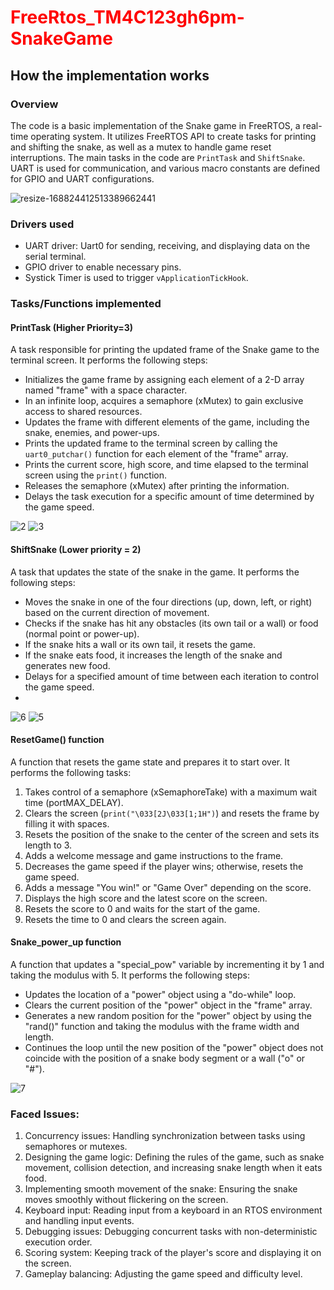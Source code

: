 # <span style="color: red;">FreeRtos_TM4C123gh6pm-SnakeGame</span>
## How the implementation works

### Overview
The code is a basic implementation of the Snake game in FreeRTOS, a real-time operating system. It utilizes FreeRTOS API to create tasks for printing and shifting the snake, as well as a mutex to handle game reset interruptions. The main tasks in the code are `PrintTask` and `ShiftSnake`. UART is used for communication, and various macro constants are defined for GPIO and UART configurations.


![resize-168824412513389662441](https://github.com/Chady00/FreeRtos_TM4C123gh6pm-SnakeGame/assets/84717550/c16e7ae2-a8e6-46ae-bc4a-ac0cf32f0e99)



### Drivers used
- UART driver: Uart0 for sending, receiving, and displaying data on the serial terminal.
- GPIO driver to enable necessary pins.
- Systick Timer is used to trigger `vApplicationTickHook`.

### Tasks/Functions implemented
#### PrintTask (Higher Priority=3)
A task responsible for printing the updated frame of the Snake game to the terminal screen. It performs the following steps:
- Initializes the game frame by assigning each element of a 2-D array named "frame" with a space character.
- In an infinite loop, acquires a semaphore (xMutex) to gain exclusive access to shared resources.
- Updates the frame with different elements of the game, including the snake, enemies, and power-ups.
- Prints the updated frame to the terminal screen by calling the `uart0_putchar()` function for each element of the "frame" array.
- Prints the current score, high score, and time elapsed to the terminal screen using the `print()` function.
- Releases the semaphore (xMutex) after printing the information.
- Delays the task execution for a specific amount of time determined by the game speed.

![2](https://github.com/Chady00/FreeRtos_TM4C123gh6pm-SnakeGame/assets/84717550/e068ac90-04ce-434b-94c9-2227f25df76d)
![3](https://github.com/Chady00/FreeRtos_TM4C123gh6pm-SnakeGame/assets/84717550/094e084a-707d-4b05-b6d3-300669959cd6)


#### ShiftSnake (Lower priority = 2)
A task that updates the state of the snake in the game. It performs the following steps:
- Moves the snake in one of the four directions (up, down, left, or right) based on the current direction of movement.
- Checks if the snake has hit any obstacles (its own tail or a wall) or food (normal point or power-up).
- If the snake hits a wall or its own tail, it resets the game.
- If the snake eats food, it increases the length of the snake and generates new food.
- Delays for a specified amount of time between each iteration to control the game speed.
- 
![6](https://github.com/Chady00/FreeRtos_TM4C123gh6pm-SnakeGame/assets/84717550/ba23d083-92c7-4df6-88a6-ec9f9a0e0403)
![5](https://github.com/Chady00/FreeRtos_TM4C123gh6pm-SnakeGame/assets/84717550/cdf5ad0d-f228-4321-bd14-b61263d2ab41)


#### ResetGame() function
A function that resets the game state and prepares it to start over. It performs the following tasks:
1. Takes control of a semaphore (xSemaphoreTake) with a maximum wait time (portMAX_DELAY).
2. Clears the screen (`print("\033[2J\033[1;1H")`) and resets the frame by filling it with spaces.
3. Resets the position of the snake to the center of the screen and sets its length to 3.
4. Adds a welcome message and game instructions to the frame.
5. Decreases the game speed if the player wins; otherwise, resets the game speed.
6. Adds a message "You win!" or "Game Over" depending on the score.
7. Displays the high score and the latest score on the screen.
8. Resets the score to 0 and waits for the start of the game.
9. Resets the time to 0 and clears the screen again.


#### Snake_power_up function
A function that updates a "special_pow" variable by incrementing it by 1 and taking the modulus with 5. It performs the following steps:
- Updates the location of a "power" object using a "do-while" loop.
- Clears the current position of the "power" object in the "frame" array.
- Generates a new random position for the "power" object by using the "rand()" function and taking the modulus with the frame width and length.
- Continues the loop until the new position of the "power" object does not coincide with the position of a snake body segment or a wall ("o" or "#").

![7](https://github.com/Chady00/FreeRtos_TM4C123gh6pm-SnakeGame/assets/84717550/71ab2bbd-f8c8-4a0b-a19f-cf3ebe2b9089)
### Faced Issues:

1. Concurrency issues: Handling synchronization between tasks using semaphores or mutexes.
2. Designing the game logic: Defining the rules of the game, such as snake movement, collision detection, and increasing snake length when it eats food.
3. Implementing smooth movement of the snake: Ensuring the snake moves smoothly without flickering on the screen.
4. Keyboard input: Reading input from a keyboard in an RTOS environment and handling input events.
5. Debugging issues: Debugging concurrent tasks with non-deterministic execution order.
6. Scoring system: Keeping track of the player's score and displaying it on the screen.
7. Gameplay balancing: Adjusting the game speed and difficulty level.   



